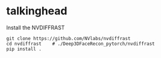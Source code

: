 # talkinghead

Install the NVDIFFRAST
```
git clone https://github.com/NVlabs/nvdiffrast
cd nvdiffrast    # ./Deep3DFaceRecon_pytorch/nvdiffrast
pip install .
```